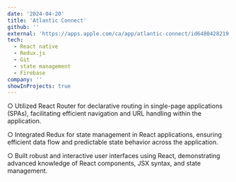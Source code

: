 ```yaml
---
date: '2024-04-20'
title: 'Atlantic Connect'
github: ''
external: 'https://apps.apple.com/ca/app/atlantic-connect/id6480428219'
tech:
  - React native
  - Redux.js
  - Git
  - state management
  - Firebase
company: ''
showInProjects: true
---
```


○  Utilized React Router for declarative routing in single-page applications (SPAs), facilitating efficient navigation and URL handling within the application.

○  Integrated Redux for state management in React applications, ensuring efficient data flow and predictable state behavior across the application.

○  Built robust and interactive user interfaces using React, demonstrating advanced knowledge of React components, JSX syntax, and state management.

<!-- https://apps.apple.com/ca/app/atlantic-connect/id6480428219-->
 